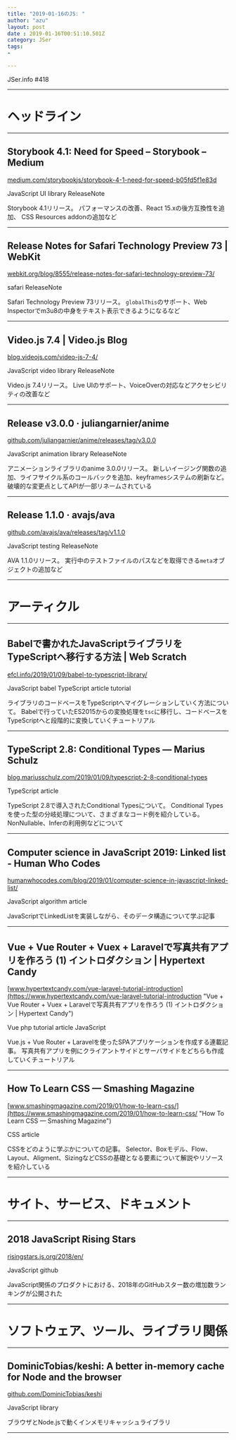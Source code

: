 ```yaml
---
title: "2019-01-16のJS: "
author: "azu"
layout: post
date : 2019-01-16T00:51:10.501Z
category: JSer
tags:
-

---
```


JSer.info #418

----

<h1 class="site-genre">ヘッドライン</h1>

----

## Storybook 4.1: Need for Speed – Storybook – Medium
[medium.com/storybookjs/storybook-4-1-need-for-speed-b05fd5f1e83d](https://medium.com/storybookjs/storybook-4-1-need-for-speed-b05fd5f1e83d "Storybook 4.1: Need for Speed – Storybook – Medium")
<p class="jser-tags jser-tag-icon"><span class="jser-tag">JavaScript</span> <span class="jser-tag">UI</span> <span class="jser-tag">library</span> <span class="jser-tag">ReleaseNote</span></p>

Storybook 4.1リリース。
パフォーマンスの改善、React 15.xの後方互換性を追加、 CSS Resources addonの追加など


----

## Release Notes for Safari Technology Preview 73 | WebKit
[webkit.org/blog/8555/release-notes-for-safari-technology-preview-73/](https://webkit.org/blog/8555/release-notes-for-safari-technology-preview-73/ "Release Notes for Safari Technology Preview 73 | WebKit")
<p class="jser-tags jser-tag-icon"><span class="jser-tag">safari</span> <span class="jser-tag">ReleaseNote</span></p>

Safari Technology Preview 73リリース。
`globalThis`のサポート、Web Inspectorでm3u8の中身をテキスト表示できるようになるなど


----

## Video.js 7.4 | Video.js Blog
[blog.videojs.com/video-js-7-4/](https://blog.videojs.com/video-js-7-4/ "Video.js 7.4 | Video.js Blog")
<p class="jser-tags jser-tag-icon"><span class="jser-tag">JavaScript</span> <span class="jser-tag">video</span> <span class="jser-tag">library</span> <span class="jser-tag">ReleaseNote</span></p>

Video.js 7.4リリース。
Live UIのサポート、VoiceOverの対応などアクセシビリティの改善など


----

## Release v3.0.0 · juliangarnier/anime
[github.com/juliangarnier/anime/releases/tag/v3.0.0](https://github.com/juliangarnier/anime/releases/tag/v3.0.0 "Release v3.0.0 · juliangarnier/anime")
<p class="jser-tags jser-tag-icon"><span class="jser-tag">JavaScript</span> <span class="jser-tag">animation</span> <span class="jser-tag">library</span> <span class="jser-tag">ReleaseNote</span></p>

アニメーションライブラリのanime 3.0.0リリース。
新しいイージング関数の追加、ライフサイクル系のコールバックを追加、keyframesシステムの刷新など。
破壊的な変更点としてAPIが一部リネームされている


----

## Release 1.1.0 · avajs/ava
[github.com/avajs/ava/releases/tag/v1.1.0](https://github.com/avajs/ava/releases/tag/v1.1.0 "Release 1.1.0 · avajs/ava")
<p class="jser-tags jser-tag-icon"><span class="jser-tag">JavaScript</span> <span class="jser-tag">testing</span> <span class="jser-tag">ReleaseNote</span></p>

AVA 1.1.0リリース。
実行中のテストファイルのパスなどを取得できる`meta`オブジェクトの追加など


----
<h1 class="site-genre">アーティクル</h1>

----

## Babelで書かれたJavaScriptライブラリをTypeScriptへ移行する方法 | Web Scratch
[efcl.info/2019/01/09/babel-to-typescript-library/](https://efcl.info/2019/01/09/babel-to-typescript-library/ "Babelで書かれたJavaScriptライブラリをTypeScriptへ移行する方法 | Web Scratch")
<p class="jser-tags jser-tag-icon"><span class="jser-tag">JavaScript</span> <span class="jser-tag">babel</span> <span class="jser-tag">TypeScript</span> <span class="jser-tag">article</span> <span class="jser-tag">tutorial</span></p>

ライブラリのコードベースをTypeScriptへマイグレーションしていく方法について。
Babelで行っていたES2015からの変換処理を`tsc`に移行し、コードベースをTypeScriptへと段階的に変換していくチュートリアル


----

## TypeScript 2.8: Conditional Types — Marius Schulz
[blog.mariusschulz.com/2019/01/09/typescript-2-8-conditional-types](https://blog.mariusschulz.com/2019/01/09/typescript-2-8-conditional-types "TypeScript 2.8: Conditional Types — Marius Schulz")
<p class="jser-tags jser-tag-icon"><span class="jser-tag">TypeScript</span> <span class="jser-tag">article</span></p>

TypeScript 2.8で導入されたConditional Typesについて。
Conditional Typesを使った型の分岐処理について、さまざまなコード例を紹介している。
NonNullable、Inferの利用例などについて


----

## Computer science in JavaScript 2019: Linked list - Human Who Codes
[humanwhocodes.com/blog/2019/01/computer-science-in-javascript-linked-list/](https://humanwhocodes.com/blog/2019/01/computer-science-in-javascript-linked-list/ "Computer science in JavaScript 2019: Linked list - Human Who Codes")
<p class="jser-tags jser-tag-icon"><span class="jser-tag">JavaScript</span> <span class="jser-tag">algorithm</span> <span class="jser-tag">article</span></p>

JavaScriptでLinkedListを実装しながら、そのデータ構造について学ぶ記事


----

## Vue + Vue Router + Vuex + Laravelで写真共有アプリを作ろう (1) イントロダクション | Hypertext Candy
[www.hypertextcandy.com/vue-laravel-tutorial-introduction](https://www.hypertextcandy.com/vue-laravel-tutorial-introduction "Vue + Vue Router + Vuex + Laravelで写真共有アプリを作ろう (1) イントロダクション | Hypertext Candy")
<p class="jser-tags jser-tag-icon"><span class="jser-tag">Vue</span> <span class="jser-tag">php</span> <span class="jser-tag">tutorial</span> <span class="jser-tag">article</span> <span class="jser-tag">JavaScript</span></p>

Vue.js + Vue Router + Laravelを使ったSPAアプリケーションを作成する連載記事。
写真共有アプリを例にクライアントサイドとサーバサイドをどちらも作成していくチュートリアル


----

## How To Learn CSS — Smashing Magazine
[www.smashingmagazine.com/2019/01/how-to-learn-css/](https://www.smashingmagazine.com/2019/01/how-to-learn-css/ "How To Learn CSS — Smashing Magazine")
<p class="jser-tags jser-tag-icon"><span class="jser-tag">CSS</span> <span class="jser-tag">article</span></p>

CSSをどのように学ぶかについての記事。
Selector、Boxモデル、Flow、Layout、Aligment、SizingなどCSSの基礎となる要素について解説やリソースを紹介している


----
<h1 class="site-genre">サイト、サービス、ドキュメント</h1>

----

## 2018 JavaScript Rising Stars
[risingstars.js.org/2018/en/](https://risingstars.js.org/2018/en/ "2018 JavaScript Rising Stars")
<p class="jser-tags jser-tag-icon"><span class="jser-tag">JavaScript</span> <span class="jser-tag">github</span></p>

JavaScript関係のプロダクトにおける、2018年のGitHubスター数の増加数ランキングが公開された


----
<h1 class="site-genre">ソフトウェア、ツール、ライブラリ関係</h1>

----

## DominicTobias/keshi: A better in-memory cache for Node and the browser
[github.com/DominicTobias/keshi](https://github.com/DominicTobias/keshi "DominicTobias/keshi: A better in-memory cache for Node and the browser")
<p class="jser-tags jser-tag-icon"><span class="jser-tag">JavaScript</span> <span class="jser-tag">library</span></p>

ブラウザとNode.jsで動くインメモリキャッシュライブラリ


----

